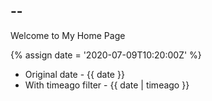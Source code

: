 --
---

Welcome to My Home Page

{% assign date = '2020-07-09T10:20:00Z' %}

- Original date - {{ date }}
- With timeago filter - {{ date | timeago }}